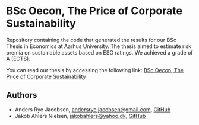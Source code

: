 # BSc Oecon, The Price of Corporate Sustainability

Repository containing the code that generated the results for our BSc Thesis in
Economics at Aarhus University. The thesis aimed to estimate risk premia on
sustainable assets based on ESG ratings. We achieved a grade of A (ECTS).


You can read our thesis by accessing the following link: [BSc Oecon, The Price of Corporate Sustainability](https://github.com/ismand95/BScThesis-The_Price_of_Corporate_Sustainability/files/12827981/Bachelor_Oecon.pdf)

## Authors

- Anders Rye Jacobsen, [andersrye.jacobsen@gmail.com](mailto:andersrye.jacobsen@gmail.com), [GitHub](https://github.com/ismand95)
- Jakob Ahlers Nielsen, [jakobahlers@yahoo.dk](mailto:jakobahlers@yahoo.dk), [GitHub](https://github.com/jakobahlers)
